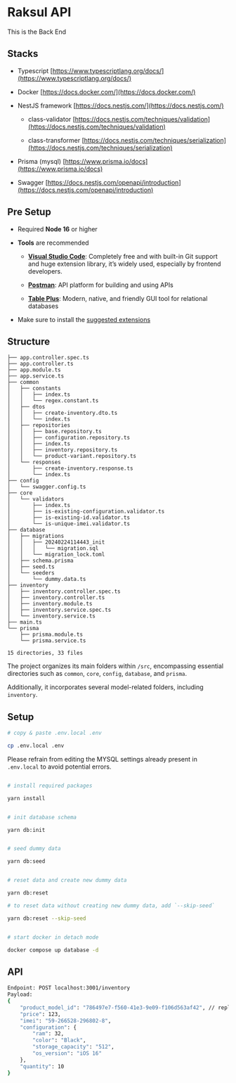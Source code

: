 # Raksul API

This is the Back End

## Stacks

- Typescript [https://www.typescriptlang.org/docs/](https://www.typescriptlang.org/docs/)

- Docker [https://docs.docker.com/](https://docs.docker.com/)

- NestJS framework [https://docs.nestjs.com/](https://docs.nestjs.com/)

  - class-validator [https://docs.nestjs.com/techniques/validation](https://docs.nestjs.com/techniques/validation)

  - class-transformer [https://docs.nestjs.com/techniques/serialization](https://docs.nestjs.com/techniques/serialization)

- Prisma (mysql) [https://www.prisma.io/docs](https://www.prisma.io/docs)

- Swagger [https://docs.nestjs.com/openapi/introduction](https://docs.nestjs.com/openapi/introduction)

## Pre Setup

- Required **Node 16** or higher

- **Tools** are recommended

  - [**Visual Studio Code**](https://code.visualstudio.com/): Completely free and with built-in Git support and huge extension library, it’s widely used, especially by frontend developers.

  - [**Postman**](https://www.postman.com/): API platform for building and using APIs

  - [**Table Plus**](https://tableplus.com/): Modern, native, and friendly GUI tool for relational databases

- Make sure to install the [suggested extensions](.vscode/extensions.json)

## Structure

```
├── app.controller.spec.ts
├── app.controller.ts
├── app.module.ts
├── app.service.ts
├── common
│   ├── constants
│   │   ├── index.ts
│   │   └── regex.constant.ts
│   ├── dtos
│   │   ├── create-inventory.dto.ts
│   │   └── index.ts
│   ├── repositories
│   │   ├── base.repository.ts
│   │   ├── configuration.repository.ts
│   │   ├── index.ts
│   │   ├── inventory.repository.ts
│   │   └── product-variant.repository.ts
│   └── responses
│       ├── create-inventory.response.ts
│       └── index.ts
├── config
│   └── swagger.config.ts
├── core
│   └── validators
│       ├── index.ts
│       ├── is-existing-configuration.validator.ts
│       ├── is-existing-id.validator.ts
│       └── is-unique-imei.validator.ts
├── database
│   ├── migrations
│   │   ├── 20240224114443_init
│   │   │   └── migration.sql
│   │   └── migration_lock.toml
│   ├── schema.prisma
│   ├── seed.ts
│   └── seeders
│       └── dummy.data.ts
├── inventory
│   ├── inventory.controller.spec.ts
│   ├── inventory.controller.ts
│   ├── inventory.module.ts
│   ├── inventory.service.spec.ts
│   └── inventory.service.ts
├── main.ts
└── prisma
    ├── prisma.module.ts
    └── prisma.service.ts

15 directories, 33 files
```

The project organizes its main folders within `/src`, encompassing essential directories such as `common`, `core`, `config`, `database`, and `prisma`.

Additionally, it incorporates several model-related folders, including `inventory`.

## Setup

```bash
# copy & paste .env.local .env

cp .env.local .env
```

Please refrain from editing the MYSQL settings already present in `.env.local` to avoid potential errors.

```bash

# install required packages

yarn install

```

```bash

# init database schema

yarn db:init

```

```bash

# seed dummy data

yarn db:seed

```

```bash

# reset data and create new dummy data

yarn db:reset

# to reset data without creating new dummy data, add `--skip-seed`

yarn db:reset --skip-seed

```

```bash

# start docker in detach mode

docker compose up database -d

```

## API

```bash
Endpoint: POST localhost:3001/inventory
Payload:
{
    "product_model_id": "786497e7-f560-41e3-9e09-f106d563af42", // replace with real id from database
    "price": 123,
    "imei": "59-266528-296802-8",
    "configuration": {
        "ram": 32,
        "color": "Black",
        "storage_capacity": "512",
        "os_version": "iOS 16"
    },
    "quantity": 10
}
```
